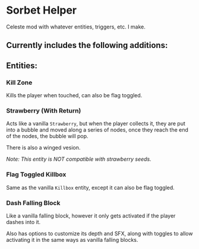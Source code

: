 # Sorbet Helper

Celeste mod with whatever entities, triggers, etc. I make.

## Currently includes the following additions:

## Entities:

### Kill Zone
Kills the player when touched, can also be flag toggled.

### Strawberry (With Return)
Acts like a vanilla `Strawberry`, but when the player collects it, they are put into a bubble and moved along a series of nodes, once they reach the end of the nodes, the bubble will pop.

There is also a winged vesion.

*Note: This entity is NOT compatible with strawberry seeds.*

### Flag Toggled Killbox
Same as the vanilla `Killbox` entity, except it can also be flag toggled.

### Dash Falling Block
Like a vanilla falling block, however it only gets activated if the player dashes into it.

Also has options to customize its depth and SFX, along with toggles to allow activating it in the same ways as vanilla falling blocks.
